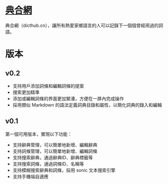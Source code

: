 # [典合網](https://dicthub.cn)

 典合網（dicthub.cn），讓所有熱愛家鄉語言的人可以記錄下一個個曾經用過的詞語。 

# 版本

## v0.2

- 支持用戶添加詞條和編輯詞條的提案
- 搜索更加精準
- 添加或編輯詞條的界面更加緊湊，方便在一屏內完成操作
- 採用類似 Markdown 的語法定義詞典目錄和屬性，以簡化詞典的錄入和編輯

## v0.1

第一個可用版本，實現以下功能：

- 支持辭典管理，可以簡單地新增、編輯辭典
- 支持詞條管理，可以簡單地新增、編輯詞條
- 支持搜索辭典，通過辭典ID、辭典標籤等
- 支持搜索詞條，通過詞條ID、名稱等
- 支持模糊搜索辭典和詞條，採用 sonic 文本搜索引擎
- 支持手機端自適應
